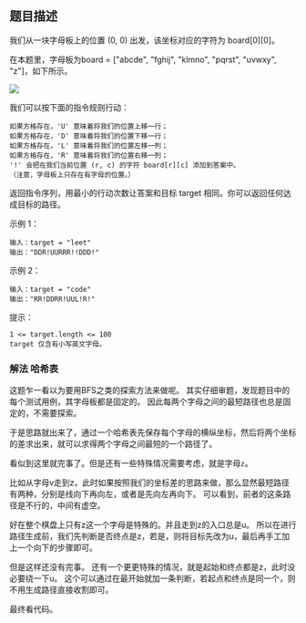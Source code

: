 ## 题目描述
我们从一块字母板上的位置 (0, 0) 出发，该坐标对应的字符为 board[0][0]。

在本题里，字母板为board = ["abcde", "fghij", "klmno", "pqrst", "uvwxy", "z"]，如下所示。

![](https://assets.leetcode.com/uploads/2019/07/28/azboard.png)

我们可以按下面的指令规则行动：
```
如果方格存在，'U' 意味着将我们的位置上移一行；
如果方格存在，'D' 意味着将我们的位置下移一行；
如果方格存在，'L' 意味着将我们的位置左移一列；
如果方格存在，'R' 意味着将我们的位置右移一列；
'!' 会把在我们当前位置 (r, c) 的字符 board[r][c] 添加到答案中。
（注意，字母板上只存在有字母的位置。）
```

返回指令序列，用最小的行动次数让答案和目标 target 相同。你可以返回任何达成目标的路径。

示例 1：
```
输入：target = "leet"
输出："DDR!UURRR!!DDD!"
```
示例 2：
```
输入：target = "code"
输出："RR!DDRR!UUL!R!"
```

提示：
```
1 <= target.length <= 100
target 仅含有小写英文字母。
```

### 解法 哈希表
这题乍一看以为要用BFS之类的探索方法来做呢。
其实仔细审题，发现题目中的每个测试用例，其字母板都是固定的。
因此每两个字母之间的最短路径也总是固定的，不需要探索。

于是思路就出来了，通过一个哈希表先保存每个字母的横纵坐标，然后将两个坐标的差求出来，就可以求得两个字母之间最短的一个路径了。

看似到这里就完事了。但是还有一些特殊情况需要考虑，就是字母`z`。

比如从字母v走到z，此时如果按照我们的坐标差的思路来做，那么显然最短路径有两种，分别是线向下再向左，或者是先向左再向下。
可以看到，前者的这条路径是不行的，中间有虚空。

好在整个棋盘上只有z这一个字母是特殊的。并且走到z的入口总是u。
所以在进行路径生成前，我们先判断是否终点是z，若是，则将目标先改为u，最后再手工加上一个向下的步骤即可。

但是这样还没有完事。
还有一个更更特殊的情况，就是起始和终点都是z，此时没必要绕一下u。
这个可以通过在最开始就加一条判断，若起点和终点是同一个，则不用生成路径直接收割即可。

最终看代码。